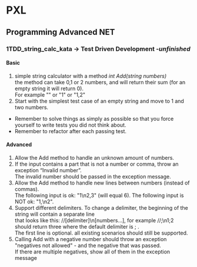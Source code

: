 # PXL
## Programming Advanced NET
### 1TDD_string_calc_kata -> Test Driven Development -*unfinished*

#### Basic
1. simple string calculator with a method *int Add(string numbers)*  
the method can take 0,1 or 2 numbers, and will return their sum (for an empty string it will return 0).  
For example "" or "1" or "1,2"
2. Start with the simplest test case of an empty string and move to 1 and two numbers.
- Remember to solve things as simply as possible so that you force yourself to write tests you did not think about.
- Remember to refactor after each passing test.

#### Advanced
1.	Allow the Add method to handle an unknown amount of numbers.
2.	If the input contains a part that is not a number or comma, throw an exception “Invalid number”.  
The invalid number should be passed in the exception message.
3.	Allow the Add method to handle new lines between numbers (instead of commas).  
The following input is ok: "1\n2,3" (will equal 6). The following input is NOT ok: "1,\n2".
4.	Support different delimiters. To change a delimiter, the beginning of the string will contain a separate line  
that looks like this: //[delimiter]\n[numbers...], for example //;\n1;2 should return three where the default delimiter is ; .  
The first line is optional. all existing scenarios should still be supported.
5.	Calling Add with a negative number should throw an exception "negatives not allowed" - and the negative that was passed.  
If there are multiple negatives, show all of them in the exception message
